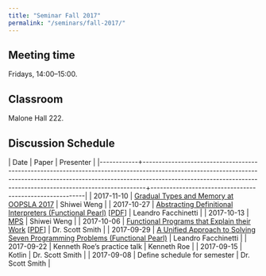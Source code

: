 ```yaml
---
title: "Seminar Fall 2017"
permalink: "/seminars/fall-2017/"
---
```


Meeting time
------------

Fridays, 14:00–15:00.

Classroom
---------

Malone Hall 222.

Discussion Schedule
-------------------

|       Date | Paper                                                                                                                                                                                                                                     | Presenter                                               |
|------------+-------------------------------------------------------------------------------------------------------------------------------------------------------------------------------------------------------------------------------------------+---------------------------------------------------------|
| 2017-11-10 | [Gradual Types and Memory at OOPSLA 2017](https://2017.splashcon.org/track/splash-2017-OOPSLA#program)                                                                                                                                    | Shiwei Weng                                             |
| 2017-10-27 | [Abstracting Definitional Interpreters (Functional Pearl)](https://dl.acm.org/citation.cfm?id=3136534.3110256) [[PDF](https://arxiv.org/pdf/1707.04755)]                                                                                  | Leandro Facchinetti                                     |
| 2017-10-13 | [MPS](https://www.jetbrains.com/mps/)                                                                                                                                                                                                     | Shiwei Weng                                             |
| 2017-10-06 | [Functional Programs that Explain their Work](https://dl.acm.org/citation.cfm?id=2364579) [[PDF](https://www.cs.bham.ac.uk/~pbl/papers/functionalexplain.pdf)]                                                                            | Dr. Scott Smith                                         |
| 2017-09-29 | [A Unified Approach to Solving Seven Programming Problems (Functional Pearl)](https://dl.acm.org/citation.cfm?id=3110252)                                                                                                                 | Leandro Facchinetti                                     |
| 2017-09-22 | Kenneth Roe’s practice talk                                                                                                                                                                                                               | Kenneth Roe                                             |
| 2017-09-15 | Kotlin                                                                                                                                                                                                                                    | Dr. Scott Smith                                         |
| 2017-09-08 | Define schedule for semester                                                                                                                                                                                                              | Dr. Scott Smith                                         |
